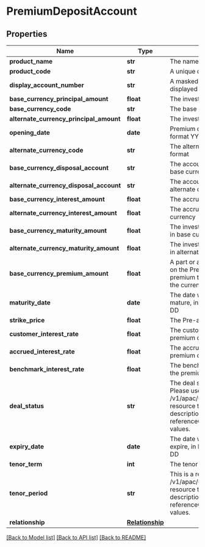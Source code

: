 # PremiumDepositAccount

## Properties
Name | Type | Description | Notes
------------ | ------------- | ------------- | -------------
**product_name** | **str** | The name of the product | [optional] 
**product_code** | **str** | A unique code that identifies the product | [optional] 
**display_account_number** | **str** | A masked account number that can be displayed to the customer | 
**base_currency_principal_amount** | **float** | The investment amount in base currency | [optional] 
**base_currency_code** | **str** | The base currency code in ISO 4217 format | [optional] 
**alternate_currency_principal_amount** | **float** | The investment amount in alternate currency | [optional] 
**opening_date** | **date** | Premium deposit open date in ISO 8601 date format YYYY-MM-DD | [optional] 
**alternate_currency_code** | **str** | The alternate currency code in ISO 4217 format | [optional] 
**base_currency_disposal_account** | **str** | The account number to deposit returns of base currency, upon maturity | [optional] 
**alternate_currency_disposal_account** | **str** | The account number to deposit returns of alternate currency, upon maturity | [optional] 
**base_currency_interest_amount** | **float** | The accrued interest amount in base currency | [optional] 
**alternate_currency_interest_amount** | **float** | The accrued interest amount in alternate currency | [optional] 
**base_currency_maturity_amount** | **float** | The investment amount and accrued interest in base currency | [optional] 
**alternate_currency_maturity_amount** | **float** | The investment amount and accrued interest in alternate currency | [optional] 
**base_currency_premium_amount** | **float** | A part or all of the interest the customer earns on the Premium Account represents the premium that the bank pays the customer for the currency option | [optional] 
**maturity_date** | **date** | The date when the premium deposit will mature, in ISO8601 date format YYYY-MM-DD | [optional] 
**strike_price** | **float** | The Pre-agreed exchange rate | [optional] 
**customer_interest_rate** | **float** | The customer interest rate applicable for the premium deposit | [optional] 
**accrued_interest_rate** | **float** | The accrued interest rate applicable for the premium deposit | [optional] 
**benchmark_interest_rate** | **float** | The benchmark interest rate applicable for the premium deposit | [optional] 
**deal_status** | **str** | The deal status. This is a reference data field. Please use /v1/apac/utilities/referenceData/{dealStatus} resource to get valid value of this field with description. You can use the field name as the referenceCode parameter to retrieve the values. | [optional] 
**expiry_date** | **date** | The date when the premium deposit deal will expire, in ISO8601 date format YYYY-MM-DD | [optional] 
**tenor_term** | **int** | The tenor term for deposit | [optional] 
**tenor_period** | **str** | This is a reference data field. Please use /v1/apac/utilities/referenceData/{tenorPeriod} resource to get valid value of this field with description. You can use the field name as the referenceCode parameter to retrieve the values. | [optional] 
**relationship** | [**Relationship**](Relationship.md) |  | [optional] 

[[Back to Model list]](../README.md#documentation-for-models) [[Back to API list]](../README.md#documentation-for-api-endpoints) [[Back to README]](../README.md)

